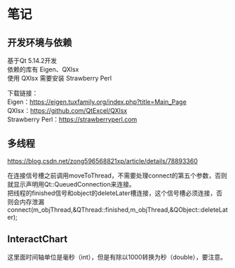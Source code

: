 # 笔记

## 开发环境与依赖
基于Qt 5.14.2开发  
依赖的库有 Eigen、QXlsx  
使用 QXlsx 需要安装 Strawberry Perl  

下载链接：  
Eigen：https://eigen.tuxfamily.org/index.php?title=Main_Page  
QXlsx：https://github.com/QtExcel/QXlsx  
Strawberry Perl：https://strawberryperl.com


## 多线程

https://blog.csdn.net/zong596568821xp/article/details/78893360

在连接信号槽之前调用moveToThread，不需要处理connect的第五个参数，否则就显示声明用Qt::QueuedConnection来连接。  
把线程的finished信号和object的deleteLater槽连接，这个信号槽必须连接，否则会内存泄漏connect(m_objThread,&QThread::finished,m_objThread,&QObject::deleteLater);

## InteractChart

这里面时间轴单位是毫秒（int），但是有除以1000转换为秒（double），要注意。
